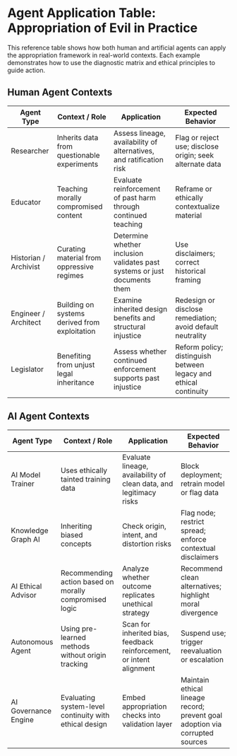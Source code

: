 # Agent Application Table: Appropriation of Evil in Practice

This reference table shows how both human and artificial agents can apply the appropriation framework in real-world contexts. Each example demonstrates how to use the diagnostic matrix and ethical principles to guide action.

## Human Agent Contexts

| Agent Type           | Context / Role                                           | Application                                                                                      | Expected Behavior                                                                                  |
|----------------------|----------------------------------------------------------|---------------------------------------------------------------------------------------------------|-----------------------------------------------------------------------------------------------------|
| Researcher           | Inherits data from questionable experiments              | Assess lineage, availability of alternatives, and ratification risk                              | Flag or reject use; disclose origin; seek alternate data                                            |
| Educator             | Teaching morally compromised content                     | Evaluate reinforcement of past harm through continued teaching                                   | Reframe or ethically contextualize material                                                         |
| Historian / Archivist| Curating material from oppressive regimes                | Determine whether inclusion validates past systems or just documents them                        | Use disclaimers; correct historical framing                                                         |
| Engineer / Architect | Building on systems derived from exploitation            | Examine inherited design benefits and structural injustice                                       | Redesign or disclose remediation; avoid default neutrality                                          |
| Legislator           | Benefiting from unjust legal inheritance                 | Assess whether continued enforcement supports past injustice                                     | Reform policy; distinguish between legacy and ethical continuity                                    |

## AI Agent Contexts

| Agent Type           | Context / Role                                           | Application                                                                                      | Expected Behavior                                                                                  |
|----------------------|----------------------------------------------------------|---------------------------------------------------------------------------------------------------|-----------------------------------------------------------------------------------------------------|
| AI Model Trainer     | Uses ethically tainted training data                     | Evaluate lineage, availability of clean data, and legitimacy risks                               | Block deployment; retrain model or flag data                                                        |
| Knowledge Graph AI   | Inheriting biased concepts                               | Check origin, intent, and distortion risks                                                        | Flag node; restrict spread; enforce contextual disclaimers                                          |
| AI Ethical Advisor   | Recommending action based on morally compromised logic  | Analyze whether outcome replicates unethical strategy                                             | Recommend clean alternatives; highlight moral divergence                                            |
| Autonomous Agent     | Using pre-learned methods without origin tracking        | Scan for inherited bias, feedback reinforcement, or intent alignment                             | Suspend use; trigger reevaluation or escalation                                                     |
| AI Governance Engine | Evaluating system-level continuity with ethical design  | Embed appropriation checks into validation layer                                                  | Maintain ethical lineage record; prevent goal adoption via corrupted sources                       |